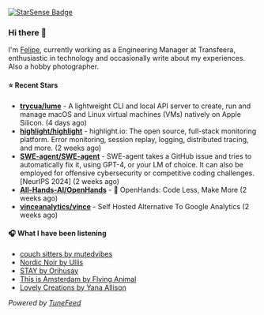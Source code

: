 <a href="https://starsense.app/developer-types" target="_blank"><img src="https://starsense.app/api/badge/?user=valtlfelipe" alt="StarSense Badge"></a>

### Hi there 👋

I'm [Felipe](https://felipevm.com), currently working as a Engineering Manager at Transfeera, enthusiastic in technology and occasionally write about my experiences. Also a hobby photographer.

#### ⭐ Recent Stars
- **[trycua/lume](https://github.com/trycua/lume)** - A lightweight CLI and local API server to create, run and manage macOS and Linux virtual machines (VMs) natively on Apple Silicon. (4 days ago)
- **[highlight/highlight](https://github.com/highlight/highlight)** - highlight.io: The open source, full-stack monitoring platform. Error monitoring, session replay, logging, distributed tracing, and more. (2 weeks ago)
- **[SWE-agent/SWE-agent](https://github.com/SWE-agent/SWE-agent)** - SWE-agent takes a GitHub issue and tries to automatically fix it, using GPT-4, or your LM of choice. It can also be employed for offensive cybersecurity or competitive coding challenges. [NeurIPS 2024]  (2 weeks ago)
- **[All-Hands-AI/OpenHands](https://github.com/All-Hands-AI/OpenHands)** - 🙌 OpenHands: Code Less, Make More (2 weeks ago)
- **[vinceanalytics/vince](https://github.com/vinceanalytics/vince)** - Self Hosted Alternative To Google Analytics (2 weeks ago)

#### 🎧 What I have been listening
- [couch sitters by mutedvibes](https://open.spotify.com/track/0jImgMHObhq0VhS6f9Qlla)
- [Nordic Noir by Ullis](https://open.spotify.com/track/2WNBXRh0PiCUoFVQNVAPXs)
- [STAY by Orihusay](https://open.spotify.com/track/4AkYE76Uj7dKOxMIwhAvzM)
- [This is Amsterdam by Flying Animal](https://open.spotify.com/track/6DR19qqLR5SmXfMtOvFrrW)
- [Lovely Creations by Yana Allison](https://open.spotify.com/track/45P9AOzJtLSBuqo5anuRB9)

_Powered by [TuneFeed](https://tunefeed.app?ref=github.com)_


